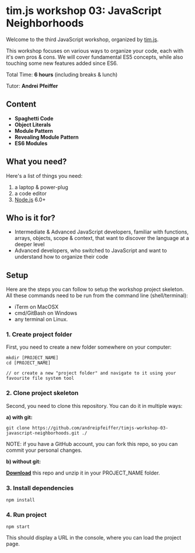 # tim.js workshop 03: JavaScript Neighborhoods

Welcome to the third JavaScript workshop, organized by [tim.js][timjs].

This workshop focuses on various ways to organize your code, each with it's own pros & cons. We will cover fundamental ES5 concepts, while also touching some new features added since ES6.

Total Time: __6 hours__ (including breaks & lunch)

Tutor: __Andrei Pfeiffer__

## Content

- __Spaghetti Code__
- __Object Literals__
- __Module Pattern__
- __Revealing Module Pattern__
- __ES6 Modules__

## What you need?

Here's a list of things you need:

1. a laptop & power-plug
2. a code editor
3. [Node.js][download_node] 6.0+

## Who is it for?

- Intermediate & Advanced JavaScript developers, familiar with functions, arrays, objects, scope & context, that want to discover the language at a deeper level
- Advanced developers, who switched to JavaScript and want to understand how to organize their code

## Setup

Here are the steps you can follow to setup the workshop project skeleton.
All these commands need to be run from the command line (shell/terminal):
* iTerm on MacOSX
* cmd/GitBash on Windows
* any terminal on Linux.

### 1. Create project folder

First, you need to create a new folder somewhere on your computer:

```
mkdir [PROJECT_NAME]
cd [PROJECT_NAME]

// or create a new "project folder" and navigate to it using your favourite file system tool
```

### 2. Clone project skeleton

Second, you need to clone this repository. You can do it in multiple ways:

__a) with git:__
```
git clone https://github.com/andreipfeiffer/timjs-workshop-03-javascript-neighborhoods.git ./
```

NOTE: if you have a GitHub account, you can fork this repo, so you can commit your personal changes.

__b) without git:__

__[Download][download_repo]__ this repo and unzip it in your PROJECT_NAME folder.



### 3. Install dependencies

```
npm install
```

### 4. Run project

```
npm start
```

This should display a URL in the console, where you can load the project page.

[download_repo]: https://github.com/andreipfeiffer/timjs-workshop-03-javascript-neighborhoods/archive/master.zip
[download_node]: https://nodejs.org/en/download/
[timjs]: http://timjs.ro
